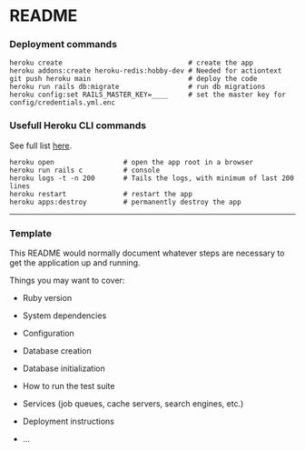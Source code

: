 # README

### Deployment commands
```
heroku create                               # create the app
heroku addons:create heroku-redis:hobby-dev # Needed for actiontext
git push heroku main                        # deploy the code
heroku run rails db:migrate                 # run db migrations
heroku config:set RAILS_MASTER_KEY=____     # set the master key for config/credentials.yml.enc
```

### Usefull Heroku CLI commands
See full list [here](https://devcenter.heroku.com/articles/heroku-cli-commands#heroku-apps-destroy).
```
heroku open                 # open the app root in a browser
heroku run rails c          # console
heroku logs -t -n 200       # Tails the logs, with minimum of last 200 lines
heroku restart              # restart the app
heroku apps:destroy         # permanently destroy the app
```


---

### Template
This README would normally document whatever steps are necessary to get the
application up and running.

Things you may want to cover:

* Ruby version

* System dependencies

* Configuration

* Database creation

* Database initialization

* How to run the test suite

* Services (job queues, cache servers, search engines, etc.)

* Deployment instructions

* ...

